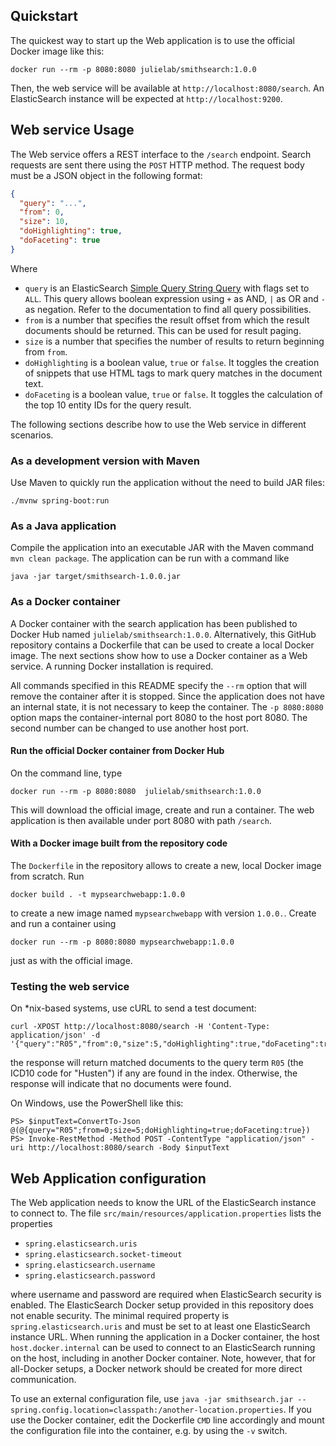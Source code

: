 ## Quickstart

The quickest way to start up the Web application is to use the official Docker image like this:
```
docker run --rm -p 8080:8080 julielab/smithsearch:1.0.0
```

Then, the web service will be available at `http://localhost:8080/search`. An ElasticSearch instance will be expected at `http://localhost:9200`.

## Web service Usage

The Web service offers a REST interface to the `/search` endpoint. Search requests are sent there using the `POST` HTTP method. The request body must be a JSON object in the following format:

```json
{
  "query": "...",
  "from": 0,
  "size": 10,
  "doHighlighting": true,
  "doFaceting": true
}
```

Where
* `query` is an ElasticSearch [Simple Query String Query](https://www.elastic.co/guide/en/elasticsearch/reference/7.17/query-dsl-simple-query-string-query.html) with flags set to `ALL`. This query allows boolean expression using `+` as AND, `|` as OR and `-` as negation. Refer to the documentation to find all query possibilities.
* `from` is a number that specifies the result offset from which the result documents should be returned. This can be used for result paging.
* `size` is a number that specifies the number of results to return beginning from `from`.
* `doHighlighting` is a boolean value, `true` or `false`. It toggles the creation of snippets that use HTML tags to mark query matches in the document text.
* `doFaceting` is a boolean value, `true` or `false`. It toggles the calculation of the top 10 entity IDs for the query result.

The following sections describe how to use the Web service in different scenarios.

### As a development version with Maven

Use Maven to quickly run the application without the need to build JAR files:

`./mvnw spring-boot:run`

### As a Java application

Compile the application into an executable JAR with the Maven command `mvn clean package`. The application can be run with a command like
```
java -jar target/smithsearch-1.0.0.jar
```

### As a Docker container

A Docker container with the search application has been published to Docker Hub named `julielab/smithsearch:1.0.0`. Alternatively, this GitHub repository contains a Dockerfile that can be used to create a local Docker image. The next sections show how to use a Docker container as a Web service. A running Docker installation is required.

All commands specified in this README specify the `--rm` option that will remove the container after it is stopped. Since the application does not have an internal state, it is not necessary to keep the container. The `-p 8080:8080` option maps the container-internal port 8080 to the host port 8080. The second number can be changed to use another host port.

#### Run the official Docker container from Docker Hub

On the command line, type
```
docker run --rm -p 8080:8080  julielab/smithsearch:1.0.0
```

This will download the official image, create and run a container. The web application is then available under port 8080 with path `/search`.

#### With a Docker image built from the repository code

The `Dockerfile` in the repository allows to create a new, local Docker image from scratch. Run
```
docker build . -t mypsearchwebapp:1.0.0
```
to create a new image named `mypsearchwebapp` with version `1.0.0.`. Create and run a container using
```
docker run --rm -p 8080:8080 mypsearchwebapp:1.0.0
```
just as with the official image.


### Testing the web service
On *nix-based systems, use cURL to send a test document:
```
curl -XPOST http://localhost:8080/search -H 'Content-Type: application/json' -d '{"query":"R05","from":0,"size":5,"doHighlighting":true,"doFaceting":true}'
```
the response will return matched documents to the query term `R05` (the ICD10 code for "Husten") if any are found in the index. Otherwise, the response will indicate that no documents were found.

On Windows, use the PowerShell like this:
```
PS> $inputText=ConvertTo-Json @(@{query="R05";from=0;size=5;doHighlighting=true;doFaceting:true})
PS> Invoke-RestMethod -Method POST -ContentType "application/json" -uri http://localhost:8080/search -Body $inputText
```

## Web Application configuration

The Web application needs to know the URL of the ElasticSearch instance to connect to. The file `src/main/resources/application.properties` lists the properties

* `spring.elasticsearch.uris`
* `spring.elasticsearch.socket-timeout`
* `spring.elasticsearch.username`
* `spring.elasticsearch.password`

where username and password are required when ElasticSearch security is enabled. The ElasticSearch Docker setup provided in this repository does not enable security. The minimal required property is `spring.elasticsearch.uris` and must be set to at least one ElasticSearch instance URL. When running the application in a Docker container, the host `host.docker.internal` can be used to connect to an ElasticSearch running on the host, including in another Docker container. Note, however, that for all-Docker setups, a Docker network should be created for more direct communication.

To use an external configuration file, use `java -jar smithsearch.jar --spring.config.location=classpath:/another-location.properties`. If you use the Docker container, edit the Dockerfile `CMD` line accordingly and mount the configuration file into the container, e.g. by using the `-v` switch.
